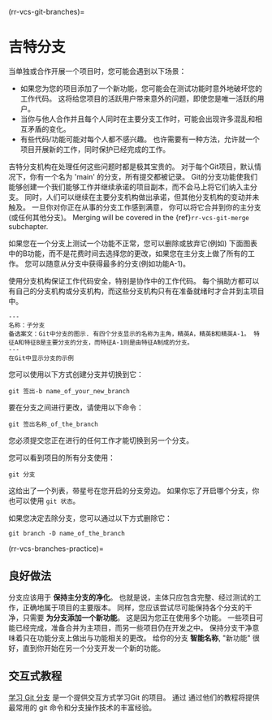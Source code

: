 (rr-vcs-git-branches)=
# 吉特分支

当单独或合作开展一个项目时，您可能会遇到以下场景：

- 如果您为您的项目添加了一个新功能，您可能会在测试功能时意外地破坏您的工作代码。 这将给您项目的活跃用户带来意外的问题，即使您是唯一活跃的用户。
- 当你与他人合作并且每个人同时在主要分支工作时，可能会出现许多混乱和相互矛盾的变化。
- 有些代码/功能可能对每个人都不感兴趣。 也许需要有一种方法，允许就一个项目开展新的工作，同时保护已经完成的工作。

吉特分支机构在处理任何这些问题时都是极其宝贵的。 对于每个Git项目，默认情况下，你有一个名为 'main' 的分支，所有提交都被记录。 Git的分支功能使我们能够创建一个我们能够工作并继续承诺的项目副本，而不会马上将它们纳入主分支。 同时，人们可以继续在主要分支机构做出承诺，但其他分支机构的变动并未触及。 一旦你对你正在从事的分支工作感到满意， 你可以将它合并到你的主分支(或任何其他分支)。 Merging will be covered in the {ref}`rr-vcs-git-merge` subchapter.

如果您在一个分支上测试一个功能不正常，您可以删除或放弃它(例如) 下面图表中的B功能，而不是花费时间去选择您的更改，如果您在主分支上做了所有的工作。 您可以随意从分支中获得最多的分支(例如功能A-1)。

使用分支机构保证工作代码安全，特别是协作中的工作代码。 每个捐助方都可以有自己的分支机构或分支机构，而这些分支机构只有在准备就绪时才合并到主项目中。

```{figure} ../../figures/sub-branch.png
---
名称：子分支
备选案文：Git中分支的图示. 有四个分支显示的名称为主角，精英A，精英B和精英A-1。 特征A和特征B是主要分支的分支，而特征A-1则是由特征A制成的分支。
---
在Git中显示分支的示例
```

您可以使用以下方式创建分支并切换到它：
```
git 签出-b name_of_your_new_branch
```

要在分支之间进行更改，请使用以下命令：
```
git 签出名称_of_the_branch
```

您必须提交您正在进行的任何工作才能切换到另一个分支。

您可以看到项目的所有分支使用：

```
git 分支
```
这给出了一个列表，带星号在您开启的分支旁边。 如果你忘了开启哪个分支，你也可以使用 `git 状态`。

如果您决定去除分支，您可以通过以下方式删除它：

```
git branch -D name_of_the_branch
```
(rr-vcs-branches-practice)=
## 良好做法

分支应该用于 **保持主分支的净化**。 也就是说，主体只应包含完整、经过测试的工作，正确地属于项目的主要版本。 同样，您应该尝试尽可能保持各个分支的干净，只需要 **为分支添加一个新功能**。 这是因为您正在使用多个功能。 一些项目可能已经完成，准备合并为主项目，而另一些项目仍在开发之中。 保持分支干净意味着只在功能分支上做出与功能相关的更改。 给你的分支 **智能名称**, "新功能" 很好，直到你开始在另一个分支开发一个新的功能。

## 交互式教程

[学习 Git 分支](https://learngitbranching.js.org/) 是一个提供交互方式学习Git 的项目。 通过 通过他们的教程将提供最常用的 git 命令和分支操作技术的丰富经验。
